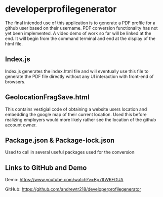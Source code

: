 # developerprofilegenerator
The final intended use of this application is to generate a PDF profile for a github user based on their username. PDF conversion functionality has not yet been implemented. A video demo of work so far will be linked at the end. It will begin from the command terminal and end at the display of the html file.

## Index.js
Index.js generates the index.html file and will eventually use this file to generate the PDF file directly without any UI interaction with front-end of browsers.

## GeolocationFragSave.html
This contains vestigial code of obtaining a website users location and embedding the google map of their current location. Used this before realizing employers would more likely rather see the location of the github account owner.

## Package.json & Package-lock.json
Used to call in several useful packages used for the conversion

## Links to GitHub and Demo

Demo: https://www.youtube.com/watch?v=Bp7IfW6FGUA

GitHub: https://github.com/andrewtr218/developerprofilegenerator